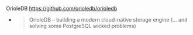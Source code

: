 
OrioleDB https://github.com/orioledb/orioledb
- > OrioleDB – building a modern cloud-native storage engine (... and solving some PostgreSQL wicked problems)
